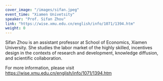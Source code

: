 ```yaml
---
cover_image: "/images/sifan.jpeg"
event_time: "Xiamen Univetsity"
speaker: "Prof. Sifan Zhou"
link: "https://wise.xmu.edu.cn/english/info/1071/1394.htm"
weight: 0
---
```


Sifan Zhou is an assistant professor at School of Economics, Xiamen University. She studies the labor market of the highly skilled, incentives design in the contexts of research and development, knowledge diffusion, and scientific collaboration.

For more information, please visit https://wise.xmu.edu.cn/english/info/1071/1394.htm
